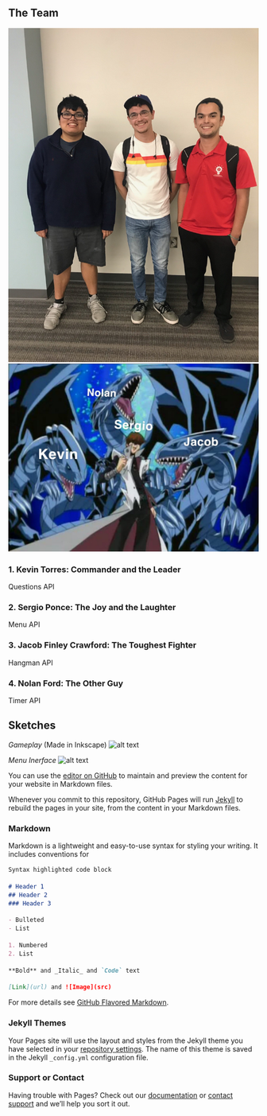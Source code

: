 ## The Team
![alt text](https://raw.githubusercontent.com/SapphireLion/p1.21/master/GroupPhoto.JPG)
![alt text](https://raw.githubusercontent.com/SapphireLion/p1.21/master/GroupPhotoBlueEyes.jpg)

### 1. Kevin Torres: Commander and the Leader
Questions API
### 2. Sergio Ponce: The Joy and the Laughter
Menu API
### 3. Jacob Finley Crawford: The Toughest Fighter
Hangman API
### 4. Nolan Ford: The Other Guy
Timer API
## Sketches


_Gameplay_ (Made in Inkscape)
![alt text](https://raw.githubusercontent.com/SapphireLion/p2.19/master/gameplaySketch.png)

_Menu Inerface_
![alt text](https://raw.githubusercontent.com/SapphireLion/p2.19/master/menuSketch.png)




You can use the [editor on GitHub](https://github.com/SapphireLion/p1.21/edit/master/index.md) to maintain and preview the content for your website in Markdown files.

Whenever you commit to this repository, GitHub Pages will run [Jekyll](https://jekyllrb.com/) to rebuild the pages in your site, from the content in your Markdown files.

### Markdown

Markdown is a lightweight and easy-to-use syntax for styling your writing. It includes conventions for

```markdown
Syntax highlighted code block

# Header 1
## Header 2
### Header 3

- Bulleted
- List

1. Numbered
2. List

**Bold** and _Italic_ and `Code` text

[Link](url) and ![Image](src)
```

For more details see [GitHub Flavored Markdown](C:/Users/mobiu/Documents/GitHub/Blank/index.html).

### Jekyll Themes

Your Pages site will use the layout and styles from the Jekyll theme you have selected in your [repository settings](https://github.com/SapphireLion/p1.21/settings). The name of this theme is saved in the Jekyll `_config.yml` configuration file.

### Support or Contact

Having trouble with Pages? Check out our [documentation](https://help.github.com/categories/github-pages-basics/) or [contact support](https://github.com/contact) and we’ll help you sort it out.
